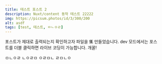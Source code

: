 ```yaml
---
title: 테스트 포스트 2
description: Nuxt/content 동작 테스트 22222
img: https://picsum.photos/id/3/300/200
alt: asdf
tags: [test, 테스트, ㅁㄴㅇㄹ]
---
```


포스트가 제대로 출력되는지 확인하고자 파일을 **또** 만들었습니다.
dev 모드에서는 포스트를 더블 클릭하면 라이브 코딩이 가능합니다. 개꿀!

ㅁㄴㅇㄹ
ㄴㅇㄹㅁ
ㅇㄹㅁㄴ
ㄹㅁㄴㅇ
